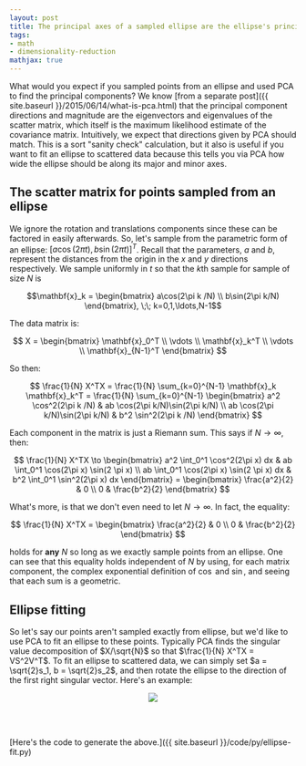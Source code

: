 ```yaml
---
layout: post
title: The principal axes of a sampled ellipse are the ellipse's principal axes
tags:
- math 
- dimensionality-reduction
mathjax: true
---
```


What would you expect if you sampled points from an ellipse and used PCA to find the principal components? We know [from a separate post]({{ site.baseurl }}/2015/06/14/what-is-pca.html) that the principal component directions and magnitude are the eigenvectors and eigenvalues of the scatter matrix, which itself is the maximum likelihood estimate of the covariance matrix. Intuitively, we expect that directions given by PCA should match. This is a sort "sanity check" calculation, but it also is useful if you want to fit an ellipse to scattered data because this tells you via PCA how wide the ellipse should be along its major and minor axes.

## The scatter matrix for points sampled from an ellipse

We ignore the rotation and translations components since these can be factored in easily afterwards. So, let's sample from the parametric form of an ellipse: $[a\cos(2\pi t), b\sin(2\pi t)]^T$. Recall that the parameters, $a$ and $b$, represent the distances from the origin in the $x$ and $y$ directions respectively. We sample uniformly in $t$ so that the $k$th sample for sample of size $N$ is

$$\mathbf{x}_k = \begin{bmatrix} a\cos(2\pi k /N) \\ b\sin(2\pi k/N) \end{bmatrix}, \;\; k=0,1,\ldots,N-1$$

The data matrix is:

$$
X = \begin{bmatrix} \mathbf{x}_0^T \\ \vdots \\ \mathbf{x}_k^T \\ \vdots \\ \mathbf{x}_{N-1}^T \end{bmatrix}
$$

So then:

$$
\frac{1}{N} X^TX = \frac{1}{N} \sum_{k=0}^{N-1} \mathbf{x}_k \mathbf{x}_k^T = \frac{1}{N} \sum_{k=0}^{N-1} \begin{bmatrix} a^2 \cos^2(2\pi k /N) & ab \cos(2\pi k/N)\sin(2\pi k/N) \\ ab \cos(2\pi k/N)\sin(2\pi k/N) & b^2 \sin^2(2\pi k /N) \end{bmatrix}
$$

Each component in the matrix is just a Riemann sum. This says if $N \to \infty$, then:

$$
\frac{1}{N} X^TX \to \begin{bmatrix} a^2 \int_0^1 \cos^2(2\pi x) dx & ab \int_0^1 \cos(2\pi x) \sin(2 \pi x) \\ ab \int_0^1 \cos(2\pi x) \sin(2 \pi x) dx & b^2 \int_0^1 \sin^2(2\pi x) dx \end{bmatrix} = \begin{bmatrix} \frac{a^2}{2} & 0 \\ 0 & \frac{b^2}{2} \end{bmatrix}
$$

What's more, is that we don't even need to let $N \to \infty$. In fact, the equality:

$$
\frac{1}{N} X^TX = \begin{bmatrix} \frac{a^2}{2} & 0 \\ 0 & \frac{b^2}{2} \end{bmatrix}
$$

holds for **any** $N$ so long as we exactly sample points from an ellipse. One can see that this equality holds independent of $N$ by using, for each matrix component, the complex exponential definition of $\cos$ and $\sin$, and seeing that each sum is a geometric.

## Ellipse fitting

So let's say our points aren't sampled exactly from ellipse, but we'd like to use PCA to fit an ellipse to these points. Typically PCA finds the singular value decomposition of $X/\sqrt{N}$ so that $\frac{1}{N} X^TX = VS^2V^T$. To fit an ellipse to scattered data, we can simply set $a = \sqrt{2}s_1, b = \sqrt{2}s_2$, and then rotate the ellipse to the direction of the first right singular vector. Here's an example:

<div style="text-align:center">
    <img src="{{ site.baseurl }}/images/ellipse-fit.png">
</div>

<br><br>

[Here's the code to generate the above.]({{ site.baseurl }}/code/py/ellipse-fit.py)
